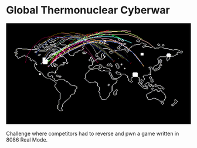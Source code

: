 # Global Thermonuclear Cyberwar

![demo](demo.gif)

Challenge where competitors had to reverse and pwn a game written in 8086 Real Mode.
